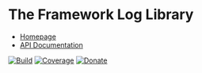 # The Framework Log Library

- [Homepage](https://the-framework.gitlab.io/libraries/log.html)
- [API Documentation](https://the-framework.gitlab.io/libraries/log/docs/)

[![Build](https://gitlab.com/the-framework/libraries/log/badges/master/pipeline.svg)](https://gitlab.com/the-framework/libraries/log/-/jobs)
[![Coverage](https://gitlab.com/the-framework/libraries/log/badges/master/coverage.svg?job=test:php)](https://the-framework.gitlab.io/libraries/log/coverage/)
[![Donate](https://img.shields.io/badge/Donate-PayPal-blue.svg)](https://www.paypal.com/cgi-bin/webscr?cmd=_s-xclick&hosted_button_id=NGBNW5PY4VSJ4)

